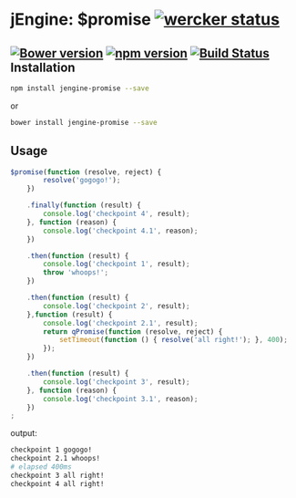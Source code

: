 jEngine: $promise [![wercker status](https://app.wercker.com/status/ea1a628b907d1613503a54e03df4cadd/s "wercker status")](https://app.wercker.com/project/bykey/ea1a628b907d1613503a54e03df4cadd)
================
[![Bower version](https://badge.fury.io/bo/jengine-promise.svg)](http://badge.fury.io/bo/jengine-promise)
[![npm version](https://badge.fury.io/js/jengine-promise.svg)](http://badge.fury.io/js/jengine-promise)
[![Build Status](https://travis-ci.org/jstools/promise.svg?branch=master)](https://travis-ci.org/jstools/promise)
Installation
------------
```.sh
npm install jengine-promise --save
```
  or
```.sh
bower install jengine-promise --save
```
Usage
-----
```.js
$promise(function (resolve, reject) {
        resolve('gogogo!');
    })

    .finally(function (result) {
        console.log('checkpoint 4', result);
    }, function (reason) {
        console.log('checkpoint 4.1', reason);
    })

    .then(function (result) {
        console.log('checkpoint 1', result);
        throw 'whoops!';
    })

    .then(function (result) {
        console.log('checkpoint 2', result);
    },function (result) {
        console.log('checkpoint 2.1', result);
        return qPromise(function (resolve, reject) {
            setTimeout(function () { resolve('all right!'); }, 400);
        });
    })

    .then(function (result) {
        console.log('checkpoint 3', result);
    }, function (reason) {
        console.log('checkpoint 3.1', reason);
    })
;
```
output:
```.sh
checkpoint 1 gogogo!
checkpoint 2.1 whoops!
# elapsed 400ms
checkpoint 3 all right!
checkpoint 4 all right!
```
